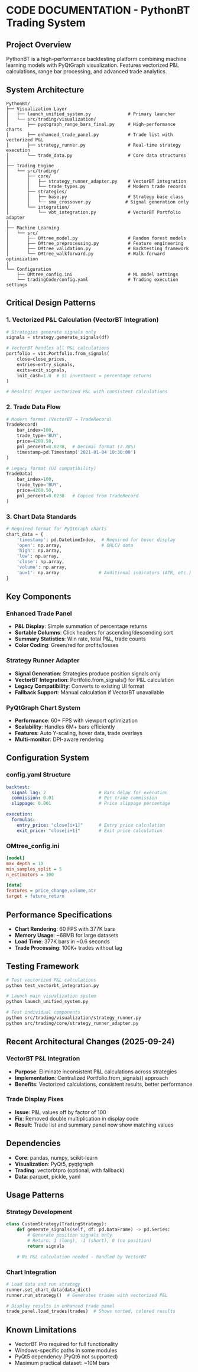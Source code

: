 # CODE DOCUMENTATION - PythonBT Trading System

## Project Overview
PythonBT is a high-performance backtesting platform combining machine learning models with PyQtGraph visualization. Features vectorized P&L calculations, range bar processing, and advanced trade analytics.

## System Architecture

```
PythonBT/
├── Visualization Layer
│   ├── launch_unified_system.py              # Primary launcher
│   └── src/trading/visualization/
│       ├── pyqtgraph_range_bars_final.py     # High-performance charts
│       ├── enhanced_trade_panel.py           # Trade list with vectorized P&L
│       ├── strategy_runner.py                # Real-time strategy execution
│       └── trade_data.py                     # Core data structures
│
├── Trading Engine
│   └── src/trading/
│       ├── core/
│       │   ├── strategy_runner_adapter.py    # VectorBT integration
│       │   └── trade_types.py                # Modern trade records
│       ├── strategies/
│       │   ├── base.py                       # Strategy base class
│       │   └── sma_crossover.py             # Signal generation only
│       └── integration/
│           └── vbt_integration.py            # VectorBT Portfolio adapter
│
├── Machine Learning
│   └── src/
│       ├── OMtree_model.py                   # Random forest models
│       ├── OMtree_preprocessing.py           # Feature engineering
│       ├── OMtree_validation.py              # Backtesting framework
│       └── OMtree_walkforward.py             # Walk-forward optimization
│
└── Configuration
    ├── OMtree_config.ini                     # ML model settings
    └── tradingCode/config.yaml               # Trading execution settings
```

## Critical Design Patterns

### 1. Vectorized P&L Calculation (VectorBT Integration)
```python
# Strategies generate signals only
signals = strategy.generate_signals(df)

# VectorBT handles all P&L calculations
portfolio = vbt.Portfolio.from_signals(
    close=close_prices,
    entries=entry_signals,
    exits=exit_signals,
    init_cash=1.0  # $1 investment = percentage returns
)

# Results: Proper vectorized P&L with consistent calculations
```

### 2. Trade Data Flow
```python
# Modern format (VectorBT → TradeRecord)
TradeRecord(
    bar_index=100,
    trade_type='BUY',
    price=4200.50,
    pnl_percent=0.0238,  # Decimal format (2.38%)
    timestamp=pd.Timestamp('2021-01-04 10:30:00')
)

# Legacy format (UI compatibility)
TradeData(
    bar_index=100,
    trade_type='BUY',
    price=4200.50,
    pnl_percent=0.0238   # Copied from TradeRecord
)
```

### 3. Chart Data Standards
```python
# Required format for PyQtGraph charts
chart_data = {
    'timestamp': pd.DatetimeIndex,  # Required for hover display
    'open': np.array,               # OHLCV data
    'high': np.array,
    'low': np.array,
    'close': np.array,
    'volume': np.array,
    'aux1': np.array               # Additional indicators (ATR, etc.)
}
```

## Key Components

### Enhanced Trade Panel
- **P&L Display**: Simple summation of percentage returns
- **Sortable Columns**: Click headers for ascending/descending sort
- **Summary Statistics**: Win rate, total P&L, trade counts
- **Color Coding**: Green/red for profits/losses

### Strategy Runner Adapter
- **Signal Generation**: Strategies produce position signals only
- **VectorBT Integration**: Portfolio.from_signals() for P&L calculation
- **Legacy Compatibility**: Converts to existing UI format
- **Fallback Support**: Manual calculation if VectorBT unavailable

### PyQtGraph Chart System
- **Performance**: 60+ FPS with viewport optimization
- **Scalability**: Handles 6M+ bars efficiently
- **Features**: Auto Y-scaling, hover data, trade overlays
- **Multi-monitor**: DPI-aware rendering

## Configuration System

### config.yaml Structure
```yaml
backtest:
  signal_lag: 2                    # Bars delay for execution
  commission: 0.01                 # Per trade commission
  slippage: 0.001                  # Price slippage percentage

execution:
  formulas:
    entry_price: "close[i+1]"      # Entry price calculation
    exit_price: "close[i+1]"       # Exit price calculation
```

### OMtree_config.ini
```ini
[model]
max_depth = 10
min_samples_split = 5
n_estimators = 100

[data]
features = price_change,volume,atr
target = future_return
```

## Performance Specifications
- **Chart Rendering**: 60 FPS with 377K bars
- **Memory Usage**: ~68MB for large datasets
- **Load Time**: 377K bars in ~0.6 seconds
- **Trade Processing**: 100K+ trades without lag

## Testing Framework
```bash
# Test vectorized P&L calculations
python test_vectorbt_integration.py

# Launch main visualization system
python launch_unified_system.py

# Test individual components
python src/trading/visualization/strategy_runner.py
python src/trading/core/strategy_runner_adapter.py
```

## Recent Architectural Changes (2025-09-24)

### VectorBT P&L Integration
- **Purpose**: Eliminate inconsistent P&L calculations across strategies
- **Implementation**: Centralized Portfolio.from_signals() approach
- **Benefits**: Vectorized calculations, consistent results, better performance

### Trade Display Fixes
- **Issue**: P&L values off by factor of 100
- **Fix**: Removed double multiplication in display code
- **Result**: Trade list and summary panel now show matching values

## Dependencies
- **Core**: pandas, numpy, scikit-learn
- **Visualization**: PyQt5, pyqtgraph
- **Trading**: vectorbtpro (optional, with fallback)
- **Data**: parquet, pickle, yaml

## Usage Patterns

### Strategy Development
```python
class CustomStrategy(TradingStrategy):
    def generate_signals(self, df: pd.DataFrame) -> pd.Series:
        # Generate position signals only
        # Return: 1 (long), -1 (short), 0 (no position)
        return signals

    # No P&L calculation needed - handled by VectorBT
```

### Chart Integration
```python
# Load data and run strategy
runner.set_chart_data(data_dict)
runner.run_strategy()  # Generates trades with vectorized P&L

# Display results in enhanced trade panel
trade_panel.load_trades(trades)  # Shows sorted, colored results
```

## Known Limitations
- VectorBT Pro required for full functionality
- Windows-specific paths in some modules
- PyQt5 dependency (PyQt6 not supported)
- Maximum practical dataset: ~10M bars